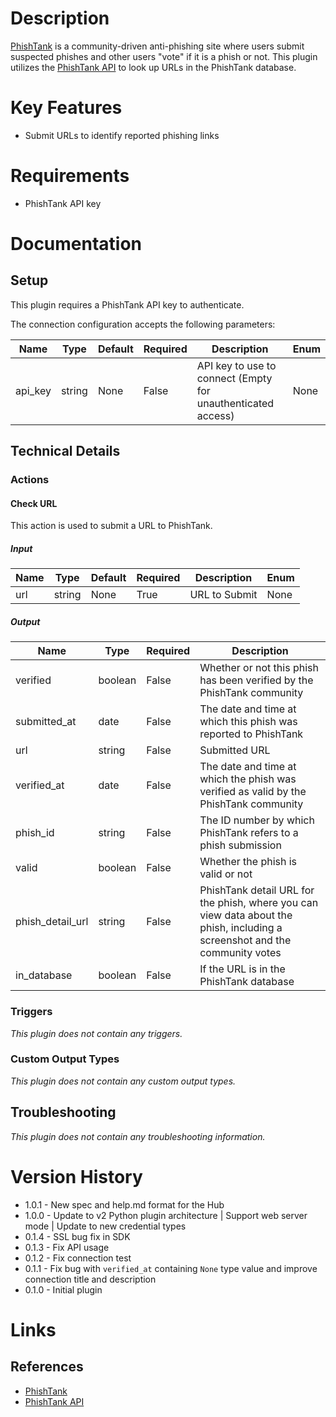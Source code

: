 # Description

[PhishTank](https://www.phishtank.com/) is a community-driven anti-phishing site where users submit suspected phishes and other users "vote" if it is a phish or not. This plugin utilizes the [PhishTank API](https://www.phishtank.com/api_info.php) to look up URLs in the PhishTank database.

# Key Features

* Submit URLs to identify reported phishing links

# Requirements

* PhishTank API key

# Documentation

## Setup

This plugin requires a PhishTank API key to authenticate.

The connection configuration accepts the following parameters:

|Name|Type|Default|Required|Description|Enum|
|----|----|-------|--------|-----------|----|
|api_key|string|None|False|API key to use to connect (Empty for unauthenticated access)|None|

## Technical Details

### Actions

#### Check URL

This action is used to submit a URL to PhishTank.

##### Input

|Name|Type|Default|Required|Description|Enum|
|----|----|-------|--------|-----------|----|
|url|string|None|True|URL to Submit|None|

##### Output

|Name|Type|Required|Description|
|----|----|--------|-----------|
|verified|boolean|False|Whether or not this phish has been verified by the PhishTank community|
|submitted_at|date|False|The date and time at which this phish was reported to PhishTank|
|url|string|False|Submitted URL|
|verified_at|date|False|The date and time at which the phish was verified as valid by the PhishTank community|
|phish_id|string|False|The ID number by which PhishTank refers to a phish submission|
|valid|boolean|False|Whether the phish is valid or not|
|phish_detail_url|string|False|PhishTank detail URL for the phish, where you can view data about the phish, including a screenshot and the community votes|
|in_database|boolean|False|If the URL is in the PhishTank database|

### Triggers

_This plugin does not contain any triggers._

### Custom Output Types

_This plugin does not contain any custom output types._

## Troubleshooting

_This plugin does not contain any troubleshooting information._

# Version History

* 1.0.1 - New spec and help.md format for the Hub
* 1.0.0 - Update to v2 Python plugin architecture | Support web server mode | Update to new credential types
* 0.1.4 - SSL bug fix in SDK
* 0.1.3 - Fix API usage
* 0.1.2 - Fix connection test
* 0.1.1 - Fix bug with `verified_at` containing `None` type value and improve connection title and description
* 0.1.0 - Initial plugin

# Links

## References

* [PhishTank](https://www.phishtank.com/)
* [PhishTank API](https://www.phishtank.com/api_info.php)
